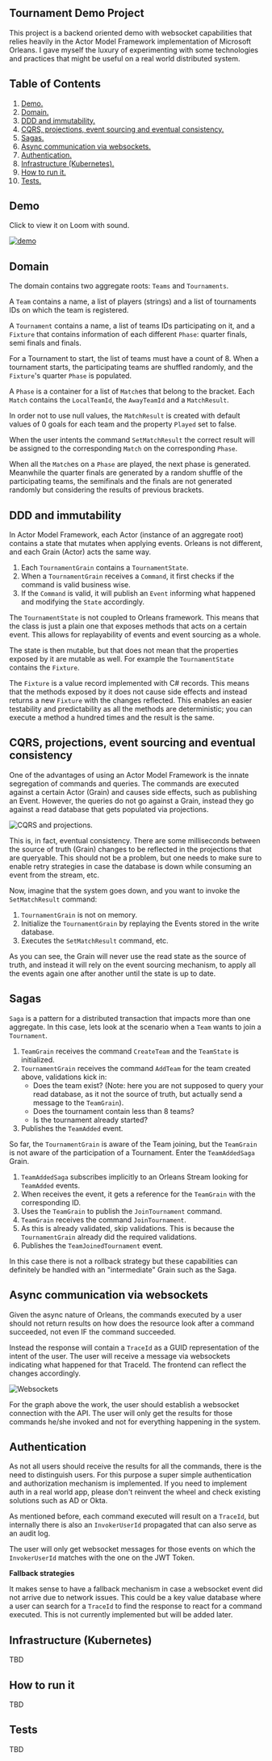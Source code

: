 ## Tournament Demo Project

This project is a backend oriented demo with websocket capabilities that relies heavily in the Actor Model Framework implementation of Microsoft Orleans. I gave myself the luxury of experimenting with some technologies and practices that might be useful on a real world distributed system.

## Table of Contents
1. [Demo.](#demo)
2. [Domain.](#domain)
2. [DDD and immutability.](#ddd-and-immutability)
3. [CQRS, projections, event sourcing and eventual consistency.](#cqrs-projections-event-sourcing-and-eventual-consistency)
4. [Sagas.](#sagas)
5. [Async communication via websockets.](#async-communication-via-websockets)
6. [Authentication.](#authentication)
7. [Infrastructure (Kubernetes).](#infrastructure-kubernetes)
8. [How to run it.](#how-to-run-it)
9. [Tests.](#tests)

## Demo

Click to view it on Loom with sound.

[![demo](https://cdn.loom.com/sessions/thumbnails/295a8f4dd71a474cb59b09388422deb9-with-play.gif)](https://www.loom.com/share/295a8f4dd71a474cb59b09388422deb9)

## Domain

The domain contains two aggregate roots: `Teams` and `Tournaments`.

A `Team` contains a name, a list of players (strings) and a list of tournaments IDs on which the team is registered.

A `Tournament` contains a name, a list of teams IDs participating on it, and a `Fixture` that contains information of each different `Phase`: quarter finals, semi finals and finals.

For a Tournament to start, the list of teams must have a count of 8. When a tournament starts, the participating teams are shuffled randomly, and the `Fixture`'s quarter `Phase` is populated.

A `Phase` is a container for a list of `Match`es that belong to the bracket. Each `Match` contains the `LocalTeamId`, the `AwayTeamId` and a `MatchResult`.

In order not to use null values, the `MatchResult` is created with default values of 0 goals for each team and the property `Played` set to false.

When the user intents the command `SetMatchResult` the correct result will be assigned to the corresponding `Match` on the corresponding `Phase`.

When all the `Match`es on a `Phase` are played, the next phase is generated. Meanwhile the quarter finals are generated by a random shuffle of the participating teams, the semifinals and the finals are not generated randomly but considering the results of previous brackets.

## DDD and immutability

In Actor Model Framework, each Actor (instance of an aggregate root) contains a state that mutates when applying events. Orleans is not different, and each Grain (Actor) acts the same way.

1. Each `TournamentGrain` contains a `TournamentState`.
2. When a `TournamentGrain` receives a `Command`, it first checks if the command is valid business wise.
3. If the `Command` is valid, it will publish an `Event` informing what happened and modifying the `State` accordingly.

The `TournamentState` is not coupled to Orleans framework. This means that the class is just a plain one that exposes methods that acts on a certain event. This allows for replayability of events and event sourcing as a whole.

The state is then mutable, but that does not mean that the properties exposed by it are mutable as well. For example the `TournamentState` contains the `Fixture`.

The `Fixture` is a value record implemented with C# records. This means that the methods exposed by it does not cause side effects and instead returns a new `Fixture` with the changes reflected. This enables an easier testability and predictability as all the methods are deterministic; you can execute a method a hundred times and the result is the same.

## CQRS, projections, event sourcing and eventual consistency

One of the advantages of using an Actor Model Framework is the innate segregation of commands and queries. The commands are executed against a certain Actor (Grain) and causes side effects, such as publishing an Event. However, the queries do not go against a Grain, instead they go against a read database that gets populated via projections.

![CQRS and projections.](/img/projections.drawio.png)

This is, in fact, eventual consistency. There are some milliseconds between the source of truth (Grain) changes to be reflected in the projections that are queryable. This should not be a problem, but one needs to make sure to enable retry strategies in case the database is down while consuming an event from the stream, etc.

Now, imagine that the system goes down, and you want to invoke the `SetMatchResult` command:

1. `TournamentGrain` is not on memory.
2. Initialize the `TournamentGrain` by replaying the Events stored in the write database.
3. Executes the `SetMatchResult` command, etc.

As you can see, the Grain will never use the read state as the source of truth, and instead it will rely on the event sourcing mechanism, to apply all the events again one after another until the state is up to date.

## Sagas

`Saga` is a pattern for a distributed transaction that impacts more than one aggregate. In this case, lets look at the scenario when a `Team` wants to join a `Tournament`.

1. `TeamGrain` receives the command `CreateTeam` and the `TeamState` is initialized.
2. `TournamentGrain` receives the command `AddTeam` for the team created above, validations kick in:
	- Does the team exist? (Note: here you are not supposed to query your read database, as it not the source of truth, but actually send a message to the `TeamGrain`).
	- Does the tournament contain less than 8 teams?
	- Is the tournament already started?
3. Publishes the `TeamAdded` event.

So far, the `TournamentGrain` is aware of the Team joining, but the `TeamGrain` is not aware of the participation of a Tournament. Enter the `TeamAddedSaga` Grain.

1. `TeamAddedSaga` subscribes implicitly to an Orleans Stream looking for `TeamAdded` events.
2. When receives the event, it gets a reference for the `TeamGrain` with the corresponding ID.
3. Uses the `TeamGrain` to publish the `JoinTournament` command.
4. `TeamGrain` receives the command `JoinTournament`.
5. As this is already validated, skip validations. This is because the `TournamentGrain` already did the required validations.
6. Publishes the `TeamJoinedTournament` event.

In this case there is not a rollback strategy but these capabilities can definitely be handled with an "intermediate" Grain such as the Saga.

## Async communication via websockets

Given the async nature of Orleans, the commands executed by a user should not return results on how does the resource look after a command succeeded, not even IF the command succeeded.

Instead the response will contain a `TraceId` as a GUID representation of the intent of the user. The user will receive a message via websockets indicating what happened for that TraceId. The frontend can reflect the changes accordingly.

![Websockets](/img/websockets.drawio.png)

For the graph above the work, the user should establish a websocket connection with the API. The user will only get the results for those commands he/she invoked and not for everything happening in the system.

## Authentication

As not all users should receive the results for all the commands, there is the need to distinguish users. For this purpose a super simple authentication and authorization mechanism is implemented. If you need to implement auth in a real world app, please don't reinvent the wheel and check existing solutions such as AD or Okta.

As mentioned before, each command executed will result on a `TraceId`, but internally there is also an `InvokerUserId` propagated that can also serve as an audit log.

The user will only get websocket messages for those events on which the `InvokerUserId` matches with the one on the JWT Token.

**Fallback strategies**

It makes sense to have a fallback mechanism in case a websocket event did not arrive due to network issues. This could be a key value database where a user can search for a `TraceId` to find the response to react for a command executed. This is not currently implemented but will be added later.

## Infrastructure (Kubernetes)

TBD

## How to run it

TBD

## Tests

TBD
